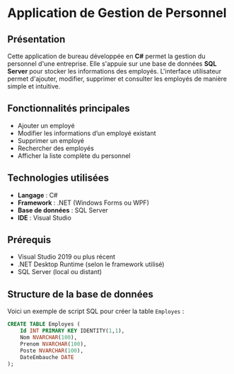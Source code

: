 # Application de Gestion de Personnel

## Présentation

Cette application de bureau développée en **C#** permet la gestion du personnel d'une entreprise. Elle s'appuie sur une base de données **SQL Server** pour stocker les informations des employés. L'interface utilisateur permet d'ajouter, modifier, supprimer et consulter les employés de manière simple et intuitive.

## Fonctionnalités principales

- Ajouter un employé
- Modifier les informations d’un employé existant
- Supprimer un employé
- Rechercher des employés
- Afficher la liste complète du personnel

## Technologies utilisées

- **Langage** : C#
- **Framework** : .NET (Windows Forms ou WPF)
- **Base de données** : SQL Server
- **IDE** : Visual Studio

## Prérequis

- Visual Studio 2019 ou plus récent
- .NET Desktop Runtime (selon le framework utilisé)
- SQL Server (local ou distant)

## Structure de la base de données

Voici un exemple de script SQL pour créer la table `Employes` :

```sql
CREATE TABLE Employes (
    Id INT PRIMARY KEY IDENTITY(1,1),
    Nom NVARCHAR(100),
    Prenom NVARCHAR(100),
    Poste NVARCHAR(100),
    DateEmbauche DATE
);
